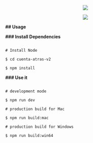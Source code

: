 <p align="center"><img src="https://i.imgur.com/1Roht5T.png"></p>

<p align="center"><img src="https://i.imgur.com/UroHtZv.png"></p>

**## Usage**

**### Install Dependencies**

```

# Install Node

$ cd cuenta-atras-v2

$ npm install

```

**### Use it**

```

# development mode

$ npm run dev

# production build for Mac

$ npm run build:mac

# production build for Windows

$ npm run build:win64

```
